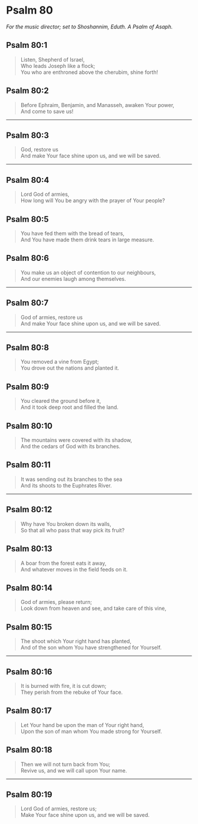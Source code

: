 # Psalm 80

_For the music director; set to Shoshannim, Eduth. A Psalm of Asaph._

## Psalm 80:1

> Listen, Shepherd of Israel,  
> Who leads Joseph like a flock;  
> You who are enthroned above the cherubim, shine forth!

## Psalm 80:2

> Before Ephraim, Benjamin, and Manasseh, awaken Your power,  
> And come to save us!

---

## Psalm 80:3

> God, restore us  
> And make Your face shine upon us, and we will be saved.

---

## Psalm 80:4

> Lord God of armies,  
> How long will You be angry with the prayer of Your people?

## Psalm 80:5

> You have fed them with the bread of tears,  
> And You have made them drink tears in large measure.

## Psalm 80:6

> You make us an object of contention to our neighbours,  
> And our enemies laugh among themselves.

---

## Psalm 80:7

> God of armies, restore us  
> And make Your face shine upon us, and we will be saved.

---

## Psalm 80:8

> You removed a vine from Egypt;  
> You drove out the nations and planted it.

## Psalm 80:9

> You cleared the ground before it,  
> And it took deep root and filled the land.

## Psalm 80:10

> The mountains were covered with its shadow,  
> And the cedars of God with its branches.

## Psalm 80:11

> It was sending out its branches to the sea  
> And its shoots to the Euphrates River.

---

## Psalm 80:12

> Why have You broken down its walls,  
> So that all who pass that way pick its fruit?

## Psalm 80:13

> A boar from the forest eats it away,  
> And whatever moves in the field feeds on it.

## Psalm 80:14

> God of armies, please return;  
> Look down from heaven and see, and take care of this vine,

## Psalm 80:15

> The shoot which Your right hand has planted,  
> And of the son whom You have strengthened for Yourself.

---

## Psalm 80:16

> It is burned with fire, it is cut down;  
> They perish from the rebuke of Your face.

## Psalm 80:17

> Let Your hand be upon the man of Your right hand,  
> Upon the son of man whom You made strong for Yourself.

## Psalm 80:18

> Then we will not turn back from You;  
> Revive us, and we will call upon Your name.

---

## Psalm 80:19

> Lord God of armies, restore us;  
> Make Your face shine upon us, and we will be saved.
